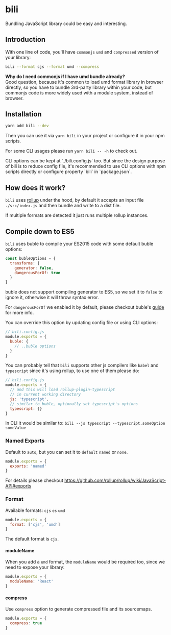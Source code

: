 # bili

Bundling JavaScript library could be easy and interesting.

## Introduction

With one line of code, you'll have `commonjs` `umd` and `compressed` version of your library:

```bash
bili --format cjs --format umd --compress
```

<p class="tip">
  <strong>Why do I need commonjs if I have umd bundle already?</strong><br>
  Good question, because it's common to load umd format library in browser directly, so you have to bundle 3rd-party library within your code, but commonjs code is more widely used with a module system, instead of browser.
</p>

## Installation

```bash
yarn add bili --dev
```

Then you can use it via `yarn bili` in your project or configure it in your npm scripts.

For some CLI usages please run `yarn bili -- -h` to check out.

<p class="tip">
CLI options can be kept at `./bili.config.js` too. But since the design purpose of bili is to reduce config file, it's recommended to use CLI options with npm scripts directly or configure property `bili` in `package.json`.
</p>

## How does it work?

`bili` uses [rollup](https://github.com/rollup/rollup) under the hood, by default it accepts an input file `./src/index.js` and then bundle and write to a dist file.

If multiple formats are detected it just runs multiple rollup instances.

## Compile down to ES5

`bili` uses buble to compile your ES2015 code with some default buble options:

```js
const bubleOptions = {
  transforms: {
    generator: false,
    dangerousForOf: true
  }
}
```

buble does not support compiling generator to ES5, so we set it to `false` to ignore it, otherwise it will throw syntax error.

For `dangerousForOf` we enabled it by default, please checkout buble's [guide](https://buble.surge.sh/guide/#dangerous-transforms) for more info.

You can override this option by updating config file or using CLI options:

```js
// bili.config.js
module.exports = {
  buble: {
    // ..buble options
  }
}
```

You can probably tell that `bili` supports other js compilers like `babel` and `typescript` since it's using rollup, to use one of them please do:

```js
// bili.config.js
module.exports = {
  // and this will load rollup-plugin-typescript
  // in current working directory
  js: 'typescript',
  // similar to buble, optionally set typescript's options
  typescript: {}
}
```

In CLI it would be similar to: `bili --js typescript --typescript.someOption someValue`

### Named Exports

Default to `auto`, but you can set it to `default` `named` or `none`.

```js
module.exports = {
  exports: 'named'
}
```

For details please checkout https://github.com/rollup/rollup/wiki/JavaScript-API#exports

### Format

Available formats: `cjs` `es` `umd`

```js
module.exports = {
  format: ['cjs', 'umd']
}
```

The default format is `cjs`.

#### moduleName

When you add a `umd` format, the `moduleName` would be required too, since we need to expose your library:

```js
module.exports = {
  moduleName: 'React'
}
```

#### compress

Use `compress` option to generate compressed file and its sourcemaps.

```js
module.exports = {
  compress: true
}
```
